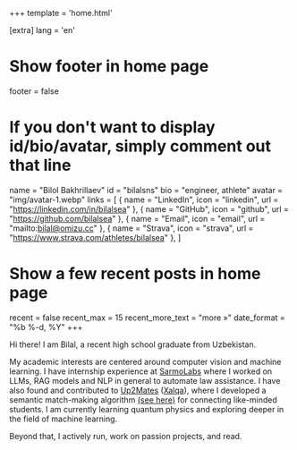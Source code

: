+++
template = 'home.html'

[extra]
lang = 'en'

# Show footer in home page
footer = false

# If you don't want to display id/bio/avatar, simply comment out that line
name = "Bilol Bakhrillaev"
id = "bilalsns"
bio = "engineer, athlete"
avatar = "img/avatar-1.webp"
links = [
    { name = "LinkedIn", icon = "linkedin", url = "https://linkedin.com/in/bilalsea" },
    { name = "GitHub", icon = "github", url = "https://github.com/bilalsea" },
    { name = "Email", icon = "email", url = "mailto:bilal@omizu.cc" },
    { name = "Strava", icon = "strava", url = "https://www.strava.com/athletes/bilalsea" },
]

# Show a few recent posts in home page
recent = false
recent_max = 15
recent_more_text = "more »"
date_format = "%b %-d, %Y"
+++

Hi there! I am Bilal, a recent high school graduate from Uzbekistan. 

My academic interests are centered around computer vision and machine learning. I have internship experience at [SarmoLabs](https://sarmo.vc/) where I worked on LLMs, RAG models and NLP in general to automate law assistance. I have also found and contributed to [Up2Mates](https://github.com/bilalsns/up2mates) ([Xalqa](https://t.me/Xalqauzbot)), where I developed a semantic match-making algorithm [(see here)](https://github.com/bilalsns/Semantic-Sort) for connecting like-minded students. I am currently learning quantum physics and exploring deeper in the field of machine learning.

Beyond that, I actively run, work on passion projects, and read.

